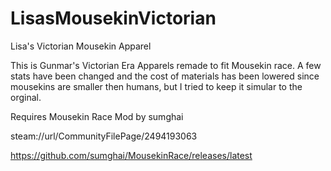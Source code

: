 # LisasMousekinVictorian
Lisa's Victorian Mousekin Apparel

This is Gunmar's Victorian Era Apparels remade to fit Mousekin race. A few stats have been changed and the cost of materials has been lowered since mousekins are smaller then humans, but I tried to keep it simular to the orginal.

Requires Mousekin Race Mod by sumghai

steam://url/CommunityFilePage/2494193063

https://github.com/sumghai/MousekinRace/releases/latest
